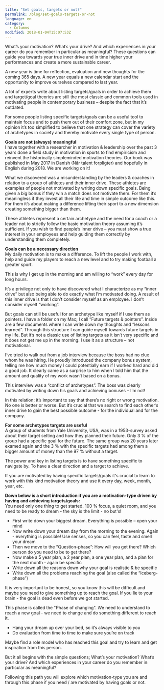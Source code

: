```yaml
---
title: "Set goals, targets or not?"
permalink: /blog/set-goals-targets-or-not
language: en
category:
  - Columns
modified: 2018-01-04T15:07:53Z
---
```


What’s your motivation? What’s your drive? And which experiences in your career do you remember in particular as meaningful? These questions can guide you towards your true inner drive and in time higher your performances and create a more sustainable career.

A new year is time for reflection, evaluation and new thoughts for the coming 365 days. A new year equals a new calendar start and the opportunity to improve ourselves compared to last year.

A lot of experts write about listing targets/goals in order to achieve them and target/goal theories are still the most classic and common tools used in motivating people in contemporary business – despite the fact that it’s outdated.

For some people listing specific targets/goals can be a useful tool to maintain focus and to push them out of their comfort zone, but in my opinion it’s too simplified to believe that one strategy can cover the variety of archetypes in society and thereby motivate every single type of person.

  
**Goals are not (always) meaningful**  
I have together with a researcher in motivation & leadership over the past 3 years done a field study in motivation in sports to find empiricism and reinvent the historically simpleminded motivation theories. Our book was published in May 2017 in Danish (Når talent forpligter) and hopefully in English during 2018. We are working on it!

What we discovered was a misunderstanding by the leaders & coaches in relation to a group of athletes and their inner drive. These athletes are examples of people not motivated by writing down specific goals. Being given a big bonus if they win a match does not motivate them. For them it’s meaningless if they invest all their life and time in simple outcome like this. For them it’s about making a difference lifting their sport to a new dimension creating something bigger than them.

These athletes represent a certain archetype and the need for a coach or a leader not to strictly follow the basic motivation theory assuming it’s sufficient. If you wish to find people’s inner drive – you must show a true interest in your employees and help guiding them correctly by understanding them completely.

  
**Goals can be a necessary direction**  
My daily motivation is to make a difference. To lift the people I work with, help and guide my players to reach a new level and to try making football a greater sport.

This is why I get up in the morning and am willing to “work” every day for long hours.

It’s a privilege not only to have discovered what I characterize as my “inner drive” but also being able to do exactly what I’m motivated doing. A result of this inner drive is that I don’t consider myself as an employee. I don’t consider myself “working”.

But goals can still be useful for an archetype like myself if I use them as pointers. I have a folder on my Mac; I call “Future targets & pointers”. Inside are a few documents where I can write down my thoughts and “lessons learned”. Through this structure I can guide myself towards future targets in my life. But it’s not a classic use of listing targets as it isn’t very specific and it does not get me up in the morning. I use it as a structure – not motivational.

I’ve tried to walk out from a job interview because the boss had no clue whom he was hiring. He proudly introduced the company bonus system, telling me how much money I could potentially earn if I worked hard and did a good job. It clearly came as a surprise to him when I told him that the amount and quality of my work wasn’t based on a bonus.

This interview was a “conflict of archetypes”. The boss was clearly motivated by writing down his goals and achieving bonuses – I’m not!

In this relation; it’s important to say that there’s no right or wrong motivation. No one is better or worse. But it’s crucial that we search to find each other’s inner drive to gain the best possible outcome - for the individual and for the company.

  
**For some archetypes targets are useful**  
A group of students from Yale University, USA, was in a 1953-survey asked about their target setting and how they planned their future. Only 3 % of the group had a specific goal for the future. The same group was 20 years later examed again and the 3 % with the specific targets had among them a bigger amount of money than the 97 % without a target.

The power and key in listing targets is to have something specific to navigate by. To have a clear direction and a target to achieve.

If you are motivated by having specific targets/goals it's crucial to learn to work with this kind motivation theory and use it every day, week, month, year, etc.

  
**Down below is a short introduction if you are a motivation-type driven by having and achieving targets/goals:**  
You need only one thing to get started. 100 % focus, a quiet room, and you need to be ready to dream - the sky is the limit - no but's!

- First write down your biggest dream. Everything is possible – open your mind
- Now write down your dream day from the morning to the evening. Again - everything is possible! Use senses, so you can feel, taste and smell your dream
- Then we move to the “Question-phase”: How will you get there? Which person do you need to be to get there?
- Now make a 5 year plan, a 2 year plan, a one year plan, and a plan for the next month - again be specific
- Write down all the reasons down why your goal is realistic & be specific
- Write down all the problems reaching the goal (also called the “Iceberg-phase”)

  
It is very important to be honest, so you know this will be difficult and maybe you need to give something up to reach the goal. If you lie to your brain - the goal is dead even before we got started.

This phase is called the "Phase of changing". We need to understand to reach a new goal - we need to change and do something different to reach it.

- Hang your dream up over your bed, so it’s always visible to you
- Do evaluation from time to time to make sure you’re on track

Maybe find a role model who has reached this goal and try to learn and get inspiration from this person.

But it all begins with the simple questions; What’s your motivation? What’s your drive? And which experiences in your career do you remember in particular as meaningful?

  
Following this path you will explore which motivation-type you are and through this phase if you need / are motivated by having goals or not.
